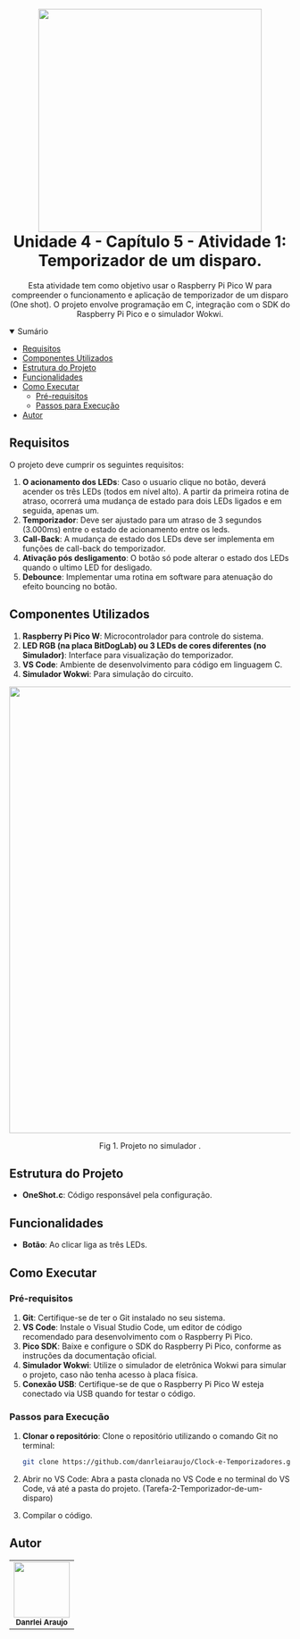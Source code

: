<h1 align="center">
  <br>
    <img width="400px" src="https://github.com/danrleiaraujo/Clock-e-Temporizadores/tree/main/Tarefa-2-Temporizador-de-um-disparo/src/logo.png"> 
  <br>
    Unidade 4 - Capítulo 5 - Atividade 1: Temporizador de um disparo.
  <br>
</h1>
<div align="center">

</div>

<div align="center"> 
  
Esta atividade tem como objetivo usar o Raspberry Pi Pico W para compreender o funcionamento e aplicação de temporizador de um disparo (One shot). O projeto envolve programação em C, integração com o SDK do Raspberry Pi Pico e o simulador Wokwi. 
</div>

<details open="open">
<summary>Sumário</summary>
  
- [Requisitos](#requisitos)
- [Componentes Utilizados](#componentes-utilizados)
- [Estrutura do Projeto](#estrutura-do-projeto)
- [Funcionalidades](#funcionalidades)
- [Como Executar](#como-executar)
  - [Pré-requisitos](#pré-requisitos)
  - [Passos para Execução](#passos-para-execução)
- [Autor](#autor)

</details>

## Requisitos

O projeto deve cumprir os seguintes requisitos:

1. **O acionamento dos LEDs**: Caso o usuario clique no botão, deverá acender os três LEDs (todos em nível alto). A partir da primeira rotina de atraso, ocorrerá uma mudança de estado para dois LEDs ligados e em seguida, apenas um.
2. **Temporizador**: Deve ser ajustado para um atraso de 3 segundos (3.000ms) entre o estado de acionamento entre os leds.
3. **Call-Back**: A mudança de estado dos LEDs deve ser implementa em funções de call-back do temporizador.
4. **Ativação pós desligamento**: O botão só pode alterar o estado dos LEDs quando o ultimo LED for desligado.
3. **Debounce**: Implementar uma rotina em software para atenuação do efeito bouncing no botão.


## Componentes Utilizados

1. **Raspberry Pi Pico W**: Microcontrolador para controle do sistema.
2. **LED RGB (na placa BitDogLab) ou 3 LEDs de cores diferentes (no Simulador)**: Interface para visualização do temporizador.
4. **VS Code**: Ambiente de desenvolvimento para código em linguagem C.
5. **Simulador Wokwi**: Para simulação do circuito.
  <div align="center">
      <img width="800px" src="https://github.com/danrleiaraujo/Clock-e-Temporizadores/tree/main/Tarefa-2-Temporizador-de-um-disparo/src/image.png" />
      <p>Fig 1. Projeto no simulador .</p>
   </div>
   
## Estrutura do Projeto

- **OneShot.c**: Código responsável pela configuração.

## Funcionalidades 
- **Botão**: Ao clicar liga as três LEDs.

## Como Executar

### Pré-requisitos

1. **Git**: Certifique-se de ter o Git instalado no seu sistema. 
2. **VS Code**: Instale o Visual Studio Code, um editor de código recomendado para desenvolvimento com o Raspberry Pi Pico.
3. **Pico SDK**: Baixe e configure o SDK do Raspberry Pi Pico, conforme as instruções da documentação oficial.
4. **Simulador Wokwi**: Utilize o simulador de eletrônica Wokwi para simular o projeto, caso não tenha acesso à placa física.
5. **Conexão USB**: Certifique-se de que o Raspberry Pi Pico W esteja conectado via USB quando for testar o código.

### Passos para Execução

1. **Clonar o repositório**: Clone o repositório utilizando o comando Git no terminal:
   
   ```bash
   git clone https://github.com/danrleiaraujo/Clock-e-Temporizadores.git
   ```
2. Abrir no VS Code: Abra a pasta clonada no VS Code e no terminal do VS Code, vá até a pasta do projeto. (Tarefa-2-Temporizador-de-um-disparo)
3. Compilar o código.



## Autor

<table>
  <tr>
    <td align="center">
      <a href="https://github.com/danrleiaraujo" target="_blank">
        <img src="https://avatars.githubusercontent.com/u/44043273?v=4" width="100px;" alt=""/>
      </a>
      <br /><sub><b> Danrlei Araujo</b></sub>
    </td>
  </tr>
</table>


